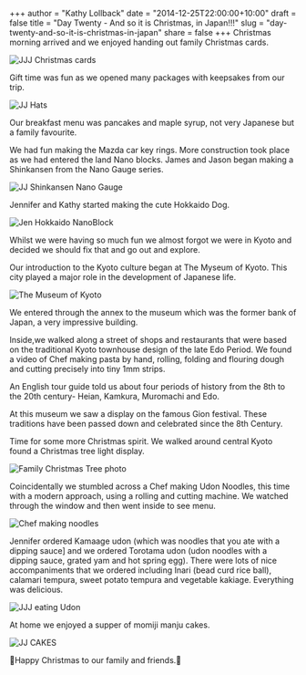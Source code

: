 +++
author = "Kathy Lollback"
date = "2014-12-25T22:00:00+10:00"
draft = false
title = "Day Twenty - And so it is Christmas, in Japan!!!"
slug = "day-twenty-and-so-it-is-christmas-in-japan"
share = false
+++
Christmas morning arrived and we enjoyed handing out family Christmas cards.

![JJJ Christmas cards](/images/2015/01/2014-12-25_08-47-39_IMG_8495.jpg)

Gift time was fun as we opened many packages with keepsakes from our trip.

![JJ Hats](/images/2015/01/2014-12-25_08-53-41_IMG_8496.jpg)

Our breakfast menu was pancakes and maple syrup, not very Japanese but a family favourite.

We had fun making the Mazda car key rings.  More construction took place as we had entered the land Nano blocks.  James and Jason began making a Shinkansen from the Nano Gauge series.

![JJ Shinkansen Nano Gauge](/images/2015/01/2014-12-25_11-04-43_IMG_8499.jpg)

Jennifer and Kathy started making the cute Hokkaido Dog.

![Jen Hokkaido NanoBlock](/images/2015/01/2014-12-25_11-05-00_IMG_8500.jpg)

Whilst we were having so much fun we almost forgot we were in Kyoto and decided we should fix that and go out and explore.

Our introduction to the Kyoto culture began at The Myseum of Kyoto.  This city played a major role in the development of Japanese life.

![The Museum of Kyoto](/images/2015/01/2014-12-25_17-20-38_IMG_4582.jpg)

We entered through the annex to the museum which was the former bank of Japan, a very impressive building.

Inside,we walked along a street of shops and restaurants that were based on the traditional Kyoto townhouse design of the late Edo Period.   We found a  video of Chef making pasta by hand, rolling, folding and flouring dough and cutting precisely into tiny 1mm strips.

An English tour guide told us about  four periods of history from the 8th to the 20th century- Heian, Kamkura, Muromachi and Edo. 

At this museum we saw a display on the famous Gion festival. These traditions have been passed down and celebrated since the 8th Century.

Time for some more Christmas spirit. We walked around central Kyoto found a Christmas tree light display.

![Family Christmas Tree photo](/images/2015/01/2014-12-25_18-06-08_IMG_4586.jpg)

Coincidentally we stumbled across a Chef making Udon Noodles, this time with a modern approach, using a rolling and cutting machine. We watched through the window and then went inside to see menu.

![Chef making noodles](/images/2015/01/2014-12-25_18-14-10_IMG_8502.jpg)

Jennifer ordered Kamaage udon (which was noodles that you ate with a dipping sauce] and we ordered Torotama udon (udon noodles with a dipping sauce, grated yam and hot spring egg). There were lots of nice accompaniments that we ordered including Inari (bead curd rice ball), calamari tempura, sweet potato tempura and vegetable kakiage. Everything was delicious.

![JJJ eating Udon](/images/2015/01/2014-12-25_19-03-52_IMG_8506.jpg)

At home we enjoyed a supper of momiji manju cakes.

![JJ CAKES](/images/2015/01/2014-12-25_20-39-32_IMG_8519.jpg)

🎄Happy Christmas to our family and friends.🎄

